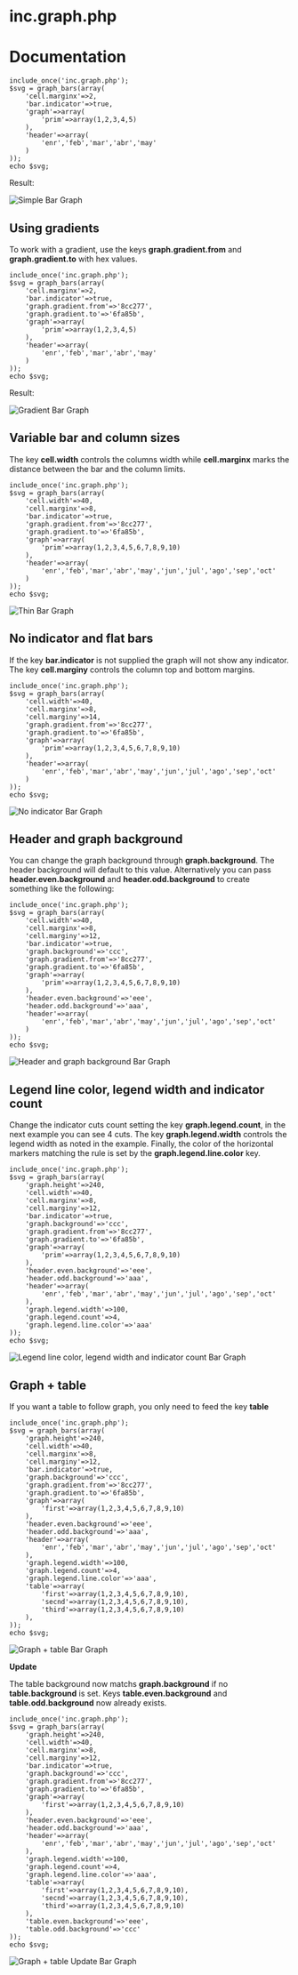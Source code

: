 inc.graph.php
=============

Documentation
=============


```
include_once('inc.graph.php');
$svg = graph_bars(array(
	'cell.marginx'=>2,
	'bar.indicator'=>true,
	'graph'=>array(
		'prim'=>array(1,2,3,4,5)
	),
	'header'=>array(
		'enr','feb','mar','abr','may'
	)
));
echo $svg;
```

Result:

![Simple Bar Graph](http://i.imgur.com/uuhzjo9.png "Simple Bar Graph")


Using gradients
---------------

To work with a gradient, use the keys **graph.gradient.from** and **graph.gradient.to** with hex values.


```
include_once('inc.graph.php');
$svg = graph_bars(array(
	'cell.marginx'=>2,
	'bar.indicator'=>true,
	'graph.gradient.from'=>'8cc277',
	'graph.gradient.to'=>'6fa85b',
	'graph'=>array(
		'prim'=>array(1,2,3,4,5)
	),
	'header'=>array(
		'enr','feb','mar','abr','may'
	)
));
echo $svg;
```

Result:

![Gradient Bar Graph](http://i.imgur.com/oqPKWlW.png "Gradient Bar Graph")


Variable bar and column sizes
-----------------------------

The key **cell.width** controls the columns width while **cell.marginx** marks
the distance between the bar and the column limits.


```
include_once('inc.graph.php');
$svg = graph_bars(array(
	'cell.width'=>40,
	'cell.marginx'=>8,
	'bar.indicator'=>true,
	'graph.gradient.from'=>'8cc277',
	'graph.gradient.to'=>'6fa85b',
	'graph'=>array(
		'prim'=>array(1,2,3,4,5,6,7,8,9,10)
	),
	'header'=>array(
		'enr','feb','mar','abr','may','jun','jul','ago','sep','oct'
	)
));
echo $svg;
```

![Thin Bar Graph](http://i.imgur.com/q9bjGZ8.png "Thin Bar Graph")



No indicator and flat bars
--------------------------

If the key **bar.indicator** is not supplied the graph will not show any indicator.
The key **cell.marginy** controls the column top and bottom margins.

```
include_once('inc.graph.php');
$svg = graph_bars(array(
	'cell.width'=>40,
	'cell.marginx'=>8,
	'cell.marginy'=>14,
	'graph.gradient.from'=>'8cc277',
	'graph.gradient.to'=>'6fa85b',
	'graph'=>array(
		'prim'=>array(1,2,3,4,5,6,7,8,9,10)
	),
	'header'=>array(
		'enr','feb','mar','abr','may','jun','jul','ago','sep','oct'
	)
));
echo $svg;
```

![No indicator Bar Graph](http://i.imgur.com/GSKfqFg.png "No indicator Bar Graph")



Header and graph background
---------------------------

You can change the graph background through **graph.background**. The header background
will default to this value. Alternatively you can pass **header.even.background** and 
**header.odd.background** to create something like the following:


```
include_once('inc.graph.php');
$svg = graph_bars(array(
	'cell.width'=>40,
	'cell.marginx'=>8,
	'cell.marginy'=>12,
	'bar.indicator'=>true,
	'graph.background'=>'ccc',
	'graph.gradient.from'=>'8cc277',
	'graph.gradient.to'=>'6fa85b',
	'graph'=>array(
		'prim'=>array(1,2,3,4,5,6,7,8,9,10)
	),
	'header.even.background'=>'eee',
	'header.odd.background'=>'aaa',
	'header'=>array(
		'enr','feb','mar','abr','may','jun','jul','ago','sep','oct'
	)
));
echo $svg;
```

![Header and graph background Bar Graph](http://i.imgur.com/ldmgH4A.png "Header and graph background Bar Graph")


Legend line color, legend width and indicator count
---------------------------------------------------

Change the indicator cuts count setting the key **graph.legend.count**, in the next example 
you can see 4 cuts. The key **graph.legend.width** controls the legend width as noted in the
example. Finally, the color of the horizontal markers matching the rule is set by the **graph.legend.line.color** 
key.

```
include_once('inc.graph.php');
$svg = graph_bars(array(
	'graph.height'=>240,
	'cell.width'=>40,
	'cell.marginx'=>8,
	'cell.marginy'=>12,
	'bar.indicator'=>true,
	'graph.background'=>'ccc',
	'graph.gradient.from'=>'8cc277',
	'graph.gradient.to'=>'6fa85b',
	'graph'=>array(
		'prim'=>array(1,2,3,4,5,6,7,8,9,10)
	),
	'header.even.background'=>'eee',
	'header.odd.background'=>'aaa',
	'header'=>array(
		'enr','feb','mar','abr','may','jun','jul','ago','sep','oct'
	),
	'graph.legend.width'=>100,
	'graph.legend.count'=>4,
	'graph.legend.line.color'=>'aaa'
));
echo $svg;
```

![Legend line color, legend width and indicator count Bar Graph](http://i.imgur.com/Jz9mOFN.png "Legend line color, legend width and indicator count Bar Graph")


Graph + table
-------------

If you want a table to follow graph, you only need to feed the key **table**

```
include_once('inc.graph.php');
$svg = graph_bars(array(
	'graph.height'=>240,
	'cell.width'=>40,
	'cell.marginx'=>8,
	'cell.marginy'=>12,
	'bar.indicator'=>true,
	'graph.background'=>'ccc',
	'graph.gradient.from'=>'8cc277',
	'graph.gradient.to'=>'6fa85b',
	'graph'=>array(
		'first'=>array(1,2,3,4,5,6,7,8,9,10)
	),
	'header.even.background'=>'eee',
	'header.odd.background'=>'aaa',
	'header'=>array(
		'enr','feb','mar','abr','may','jun','jul','ago','sep','oct'
	),
	'graph.legend.width'=>100,
	'graph.legend.count'=>4,
	'graph.legend.line.color'=>'aaa',
	'table'=>array(
		'first'=>array(1,2,3,4,5,6,7,8,9,10),
		'secnd'=>array(1,2,3,4,5,6,7,8,9,10),
		'third'=>array(1,2,3,4,5,6,7,8,9,10)
	),
));
echo $svg;
```

![Graph + table Bar Graph](http://i.imgur.com/1qkykJp.png "Graph + table Bar Graph")

**Update**

The table background now matchs **graph.background** if no **table.background** is set. Keys 
**table.even.background** and **table.odd.background** now already exists.

```
include_once('inc.graph.php');
$svg = graph_bars(array(
	'graph.height'=>240,
	'cell.width'=>40,
	'cell.marginx'=>8,
	'cell.marginy'=>12,
	'bar.indicator'=>true,
	'graph.background'=>'ccc',
	'graph.gradient.from'=>'8cc277',
	'graph.gradient.to'=>'6fa85b',
	'graph'=>array(
		'first'=>array(1,2,3,4,5,6,7,8,9,10)
	),
	'header.even.background'=>'eee',
	'header.odd.background'=>'aaa',
	'header'=>array(
		'enr','feb','mar','abr','may','jun','jul','ago','sep','oct'
	),
	'graph.legend.width'=>100,
	'graph.legend.count'=>4,
	'graph.legend.line.color'=>'aaa',
	'table'=>array(
		'first'=>array(1,2,3,4,5,6,7,8,9,10),
		'secnd'=>array(1,2,3,4,5,6,7,8,9,10),
		'third'=>array(1,2,3,4,5,6,7,8,9,10)
	),
	'table.even.background'=>'eee',
	'table.odd.background'=>'ccc'
));
echo $svg;
```

![Graph + table Update Bar Graph](http://i.imgur.com/SqD778E.png "Graph + table Update Bar Graph")



